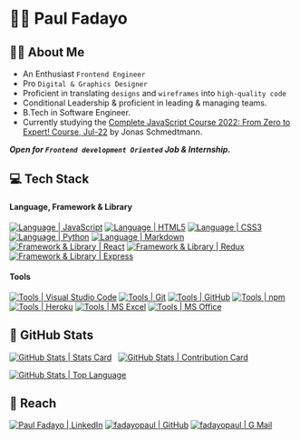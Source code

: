# :man_student: Paul Fadayo

## :tipping_hand_man: About Me

- An Enthusiast `Frontend Engineer`
- Pro `Digital & Graphics Designer`
- Proficient in translating `designs` and `wireframes` into `high-quality code`
- Conditional Leadership & proficient in leading & managing teams.
- B.Tech in Software Engineer.
- Currently studying the [Complete JavaScript Course 2022: From Zero to Expert! Course, Jul-22](https://www.udemy.com/course/the-complete-javascript-course) by Jonas Schmedtmann.

**_Open for `Frontend development Oriented` Job & Internship._**

## :computer: Tech Stack

#### Language, Framework & Library

[![Language | JavaScript](https://img.shields.io/badge/Javascript-eeeeee?style=for-the-badge&logo=javascript&logoColor=F7DF1E&labelColor=000000)][javascript]
[![Language | HTML5](https://img.shields.io/badge/html5-eeeeee?style=for-the-badge&logo=html5&logoColor=ffffff&labelColor=E34F26)][html5]
[![Language | CSS3](https://img.shields.io/badge/CSS3-eeeeee?style=for-the-badge&logo=css3&logoColor=ffffff&labelColor=1572B6)][css3]
[![Language | Python](https://img.shields.io/badge/Python-eeeeee?style=for-the-badge&logo=python&logoColor=ffffff&labelColor=3776AB)][python]
[![Language | Markdown](https://img.shields.io/badge/Markdown-eeeeee?style=for-the-badge&logo=markdown&logoColor=ffffff&labelColor=000000)][markdown]
[![Framework & Library | React](https://img.shields.io/badge/React-eeeeee?style=for-the-badge&logo=react&logoColor=61DAFB&labelColor=20232A)][react]
[![Framework & Library | Redux](https://img.shields.io/badge/Redux-eeeeee?style=for-the-badge&logo=redux&logoColor=764ABC&labelColor=20232A)][redux]
[![Framework & Library | Express](https://img.shields.io/badge/Express-eeeeee?style=for-the-badge&logo=express&logoColor=000000&labelColor=fefefe)][express]

#### Tools

[![Tools | Visual Studio Code](https://img.shields.io/badge/Visual_Studio_Code-eeeeee?style=for-the-badge&logo=visual-studio-code&logoColor=007ACC&labelColor=2C2C32)][visual_studio_code]
[![Tools | Git](https://img.shields.io/badge/Git-eeeeee?style=for-the-badge&logo=git&logoColor=F05032&labelColor=f0efe7)][git]
[![Tools | GitHub](https://img.shields.io/badge/Github-eeeeee?style=for-the-badge&logo=github&logoColor=ffffff&labelColor=181717)][github]
[![Tools | npm](https://img.shields.io/badge/npm-eeeeee?style=for-the-badge&logo=npm&logoColor=CB3837&labelColor=fefefe)][npm]
[![Tools | Heroku](https://img.shields.io/badge/Heroku-eeeeee?style=for-the-badge&logo=heroku&logoColor=ffffff&labelColor=430098)][heroku]
[![Tools | MS Excel](https://img.shields.io/badge/Microsoft_Excel-eeeeee?style=for-the-badge&logo=microsoft-excel&logoColor=217346&labelColor=fefefe)][microsoft_excel]
[![Tools | MS Office](https://img.shields.io/badge/Microsoft_Office-eeeeee?style=for-the-badge&logo=microsoft-office&logoColor=D83B01&labelColor=fefefe)][microsoft_office]

## :memo: GitHub Stats

<!--  Stats Card -->
[![GitHub Stats | Stats Card](https://github-readme-stats.vercel.app/api?username=fadayopaul&show_icons=true&theme=tokyonight&count_private=true&hide=stars)][stats_card] &nbsp; <!-- Streak Stats --> [![GitHub Stats | Contribution Card](https://github-readme-streak-stats.herokuapp.com/?user=fadayopaul&theme=tokyonight)][streak_stats] 

<!-- Top Language  --> 
[![GitHub Stats | Top Language](https://github-readme-stats.vercel.app/api/top-langs/?username=fadayopaul&layout=compact&theme=tokyonight&langs_count=5)][top_language]

## :round_pushpin: Reach

[![Paul Fadayo | LinkedIn](https://img.shields.io/badge/Paul_Fadayo-eeeeee?style=for-the-badge&logo=linkedin&logoColor=ffffff&labelColor=0A66C2)][reach_linkedin]
[![fadayopaul | GitHub](https://img.shields.io/badge/fadayopaul-eeeeee?style=for-the-badge&logo=github&logoColor=ffffff&labelColor=181717)][reach_github]
[![fadayopaul | G Mail](https://img.shields.io/badge/fadayopaul-eeeeee?style=for-the-badge&logo=gmail&logoColor=ffffff&labelColor=EA4335)][reach_gmail]

<!-- LINKS -->
<!--  Language -->

[css3]: https://developer.mozilla.org/en-US/docs/Web/CSS
[graphql]: https://graphql.org/
[html5]: https://developer.mozilla.org/en-US/docs/Web/HTML
[javascript]: https://developer.mozilla.org/en-US/docs/Web/JavaScript
[markdown]: https://www.markdownguide.org/
[nodejs]: https://nodejs.org/en/
[python]: https://www.python.org/
[sass]: https://sass-lang.com/


<!-- Framework & Library -->

[express]: https://expressjs.com/
[react]: https://reactjs.org/
[redux]: https://redux.js.org/

<!-- Tools -->

[git]: https://git-scm.com/
[github]: https://github.com/
[heroku]: https://www.heroku.com/
[microsoft_excel]: https://www.microsoft.com/en-in/microsoft-365/excel
[microsoft_office]: https://www.microsoft.com/en-in/microsoft-365/microsoft-office
[npm]: https://www.npmjs.com/
[visual_studio_code]: https://code.visualstudio.com/

<!-- GitHub Stats -->

[stats_card]: https://github.com/anuraghazra/github-readme-stats
[streak_stats]: https://github.com/DenverCoder1/github-readme-streak-stats
[top_language]: https://github.com/anuraghazra/github-readme-stats

<!-- Reach -->

[reach_github]: https://github.com/fadayopaul
[reach_gmail]: mailto:paulfadayo@gmail.com?subject=GitHub%20Hello
[reach_linkedin]: https://www.linkedin.com/in/fadayopaul

